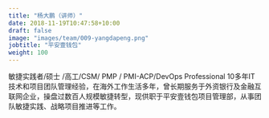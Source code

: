 ```yaml
---
title: "杨大鹏（讲师）"
date: 2018-11-19T10:47:58+10:00
draft: false
image: "images/team/009-yangdapeng.png"
jobtitle: "平安壹钱包"
weight: 100
---
```


敏捷实践者/硕士 /高工/CSM/ PMP / PMI-ACP/DevOps Professional 
10多年IT技术和项目团队管理经验，在海外工作生活多年，曾长期服务于外资银行及金融互联网企业，操盘过数百人规模敏捷转型，现供职于平安壹钱包项目管理部，从事团队敏捷实践、战略项目推进等工作。